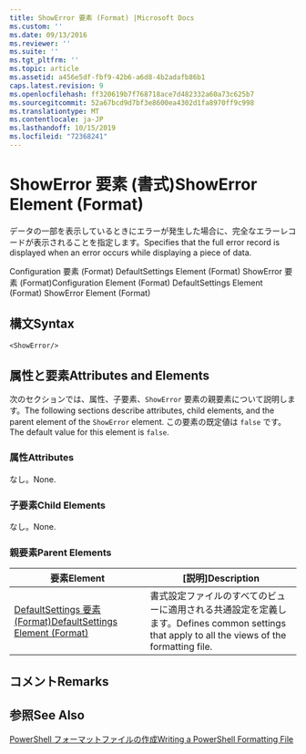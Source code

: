 ```yaml
---
title: ShowError 要素 (Format) |Microsoft Docs
ms.custom: ''
ms.date: 09/13/2016
ms.reviewer: ''
ms.suite: ''
ms.tgt_pltfrm: ''
ms.topic: article
ms.assetid: a456e5df-fbf9-42b6-a6d8-4b2adafb86b1
caps.latest.revision: 9
ms.openlocfilehash: ff320619b7f768718ace7d482332a60a73c625b7
ms.sourcegitcommit: 52a67bcd9d7bf3e8600ea4302d1fa8970ff9c998
ms.translationtype: MT
ms.contentlocale: ja-JP
ms.lasthandoff: 10/15/2019
ms.locfileid: "72368241"
---
```

# <a name="showerror-element-format"></a><span data-ttu-id="dc2e0-102">ShowError 要素 (書式)</span><span class="sxs-lookup"><span data-stu-id="dc2e0-102">ShowError Element (Format)</span></span>

<span data-ttu-id="dc2e0-103">データの一部を表示しているときにエラーが発生した場合に、完全なエラーレコードが表示されることを指定します。</span><span class="sxs-lookup"><span data-stu-id="dc2e0-103">Specifies that the full error record is displayed when an error occurs while displaying a piece of data.</span></span>

<span data-ttu-id="dc2e0-104">Configuration 要素 (Format) DefaultSettings Element (Format) ShowError 要素 (Format)</span><span class="sxs-lookup"><span data-stu-id="dc2e0-104">Configuration Element (Format) DefaultSettings Element (Format) ShowError Element (Format)</span></span>

## <a name="syntax"></a><span data-ttu-id="dc2e0-105">構文</span><span class="sxs-lookup"><span data-stu-id="dc2e0-105">Syntax</span></span>

```scr
<ShowError/>
```

## <a name="attributes-and-elements"></a><span data-ttu-id="dc2e0-106">属性と要素</span><span class="sxs-lookup"><span data-stu-id="dc2e0-106">Attributes and Elements</span></span>

<span data-ttu-id="dc2e0-107">次のセクションでは、属性、子要素、`ShowError` 要素の親要素について説明します。</span><span class="sxs-lookup"><span data-stu-id="dc2e0-107">The following sections describe attributes, child elements, and the parent element of the `ShowError` element.</span></span> <span data-ttu-id="dc2e0-108">この要素の既定値は `false` です。</span><span class="sxs-lookup"><span data-stu-id="dc2e0-108">The default value for this element is `false`.</span></span>

### <a name="attributes"></a><span data-ttu-id="dc2e0-109">属性</span><span class="sxs-lookup"><span data-stu-id="dc2e0-109">Attributes</span></span>

<span data-ttu-id="dc2e0-110">なし。</span><span class="sxs-lookup"><span data-stu-id="dc2e0-110">None.</span></span>

### <a name="child-elements"></a><span data-ttu-id="dc2e0-111">子要素</span><span class="sxs-lookup"><span data-stu-id="dc2e0-111">Child Elements</span></span>

<span data-ttu-id="dc2e0-112">なし。</span><span class="sxs-lookup"><span data-stu-id="dc2e0-112">None.</span></span>

### <a name="parent-elements"></a><span data-ttu-id="dc2e0-113">親要素</span><span class="sxs-lookup"><span data-stu-id="dc2e0-113">Parent Elements</span></span>

|<span data-ttu-id="dc2e0-114">要素</span><span class="sxs-lookup"><span data-stu-id="dc2e0-114">Element</span></span>|<span data-ttu-id="dc2e0-115">[説明]</span><span class="sxs-lookup"><span data-stu-id="dc2e0-115">Description</span></span>|
|-------------|-----------------|
|[<span data-ttu-id="dc2e0-116">DefaultSettings 要素 (Format)</span><span class="sxs-lookup"><span data-stu-id="dc2e0-116">DefaultSettings Element (Format)</span></span>](./defaultsettings-element-format.md)|<span data-ttu-id="dc2e0-117">書式設定ファイルのすべてのビューに適用される共通設定を定義します。</span><span class="sxs-lookup"><span data-stu-id="dc2e0-117">Defines common settings that apply to all the views of the formatting file.</span></span>|

## <a name="remarks"></a><span data-ttu-id="dc2e0-118">コメント</span><span class="sxs-lookup"><span data-stu-id="dc2e0-118">Remarks</span></span>

## <a name="see-also"></a><span data-ttu-id="dc2e0-119">参照</span><span class="sxs-lookup"><span data-stu-id="dc2e0-119">See Also</span></span>

[<span data-ttu-id="dc2e0-120">PowerShell フォーマットファイルの作成</span><span class="sxs-lookup"><span data-stu-id="dc2e0-120">Writing a PowerShell Formatting File</span></span>](./writing-a-powershell-formatting-file.md)
